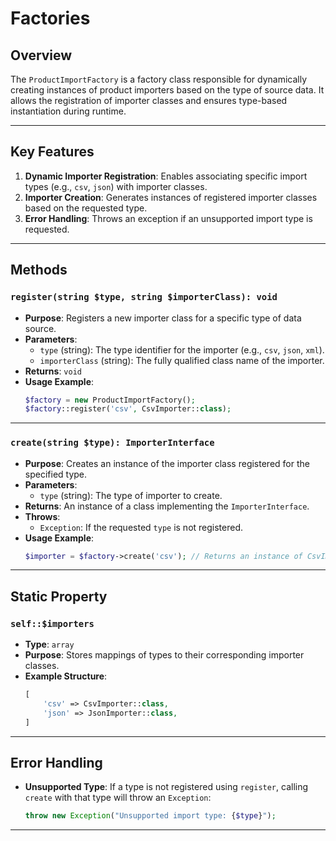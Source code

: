 # Factories

## Overview
The `ProductImportFactory` is a factory class responsible for dynamically creating instances of product importers based on the type of source data. It allows the registration of importer classes and ensures type-based instantiation during runtime. 

---

## Key Features
1. **Dynamic Importer Registration**: Enables associating specific import types (e.g., `csv`, `json`) with importer classes.
2. **Importer Creation**: Generates instances of registered importer classes based on the requested type.
3. **Error Handling**: Throws an exception if an unsupported import type is requested.

---

## Methods

### `register(string $type, string $importerClass): void`
- **Purpose**: Registers a new importer class for a specific type of data source.
- **Parameters**:
  - `type` (string): The type identifier for the importer (e.g., `csv`, `json`, `xml`).
  - `importerClass` (string): The fully qualified class name of the importer.
- **Returns**: `void`
- **Usage Example**:
  ```php
  $factory = new ProductImportFactory();
  $factory::register('csv', CsvImporter::class);
  ```

---

### `create(string $type): ImporterInterface`
- **Purpose**: Creates an instance of the importer class registered for the specified type.
- **Parameters**:
  - `type` (string): The type of importer to create.
- **Returns**: An instance of a class implementing the `ImporterInterface`.
- **Throws**:
  - `Exception`: If the requested `type` is not registered.
- **Usage Example**:
  ```php
  $importer = $factory->create('csv'); // Returns an instance of CsvImporter
  ```

---

## Static Property

### `self::$importers`
- **Type**: `array`
- **Purpose**: Stores mappings of types to their corresponding importer classes.
- **Example Structure**:
  ```php
  [
      'csv' => CsvImporter::class,
      'json' => JsonImporter::class,
  ]
  ```

---

## Error Handling
- **Unsupported Type**: If a type is not registered using `register`, calling `create` with that type will throw an `Exception`:
  ```php
  throw new Exception("Unsupported import type: {$type}");
  ```

---
